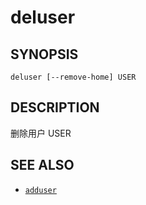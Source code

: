 # deluser

## SYNOPSIS

    deluser [--remove-home] USER

## DESCRIPTION

删除用户 USER

## SEE ALSO

* [`adduser`](../adduser)
